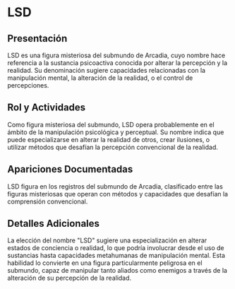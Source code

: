 # LSD

## Presentación
LSD es una figura misteriosa del submundo de Arcadia, cuyo nombre hace referencia a la sustancia psicoactiva conocida por alterar la percepción y la realidad. Su denominación sugiere capacidades relacionadas con la manipulación mental, la alteración de la realidad, o el control de percepciones.

## Rol y Actividades
Como figura misteriosa del submundo, LSD opera probablemente en el ámbito de la manipulación psicológica y perceptual. Su nombre indica que puede especializarse en alterar la realidad de otros, crear ilusiones, o utilizar métodos que desafían la percepción convencional de la realidad.

## Apariciones Documentadas
LSD figura en los registros del submundo de Arcadia, clasificado entre las figuras misteriosas que operan con métodos y capacidades que desafían la comprensión convencional.

## Detalles Adicionales
La elección del nombre "LSD" sugiere una especialización en alterar estados de conciencia o realidad, lo que podría involucrar desde el uso de sustancias hasta capacidades metahumanas de manipulación mental. Esta habilidad lo convierte en una figura particularmente peligrosa en el submundo, capaz de manipular tanto aliados como enemigos a través de la alteración de su percepción de la realidad.